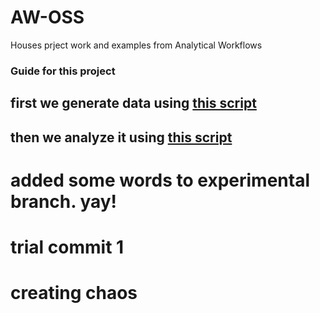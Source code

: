# AW-OSS
Houses prject work and examples from Analytical Workflows

### Guide for this project
## first we generate data using [this script](code\generate_data.R)
## then we analyze it using [this script](code\data_analysis.R)

# added some words to experimental branch. yay!
# trial commit 1

# creating chaos
